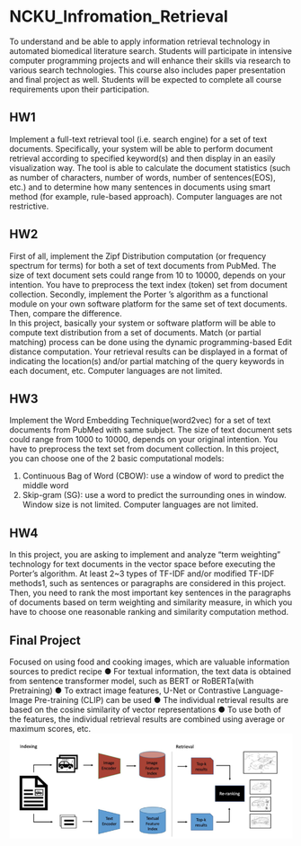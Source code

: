 # NCKU_Infromation_Retrieval
To understand and be able to apply information retrieval technology in automated biomedical literature search. Students will participate in intensive computer programming projects and will enhance their skills via research to various search technologies. This course also includes paper presentation and final project as well. Students will be expected to complete all course requirements upon their participation.

## HW1
Implement a full-text retrieval tool (i.e. search engine) for a set of text documents. Specifically, your system will be able to perform document retrieval according to specified keyword(s) and then display in an easily visualization way. The tool is able to calculate the document statistics (such as number of characters, number of words, number of sentences(EOS), etc.) and to determine how many sentences in documents using smart method (for example, rule-based approach). Computer languages are not restrictive.

## HW2
First of all, implement the Zipf Distribution computation (or frequency spectrum for terms) for both a set of text documents from PubMed. The size of text document sets could range from 10 to 10000, depends on your intention. You have to preprocess the text index (token) set from document collection. Secondly, implement the Porter ’s algorithm as a functional module on your own software platform for the same set of text documents. Then, compare the difference.  
In this project, basically your system or software platform will be able to compute text distribution from a set of documents. Match (or partial matching) process can be done using the dynamic programming-based Edit distance computation. Your retrieval results can be displayed in a format of indicating the location(s) and/or partial matching of the query keywords in each document, etc. Computer languages are not limited.

## HW3
Implement the Word Embedding Technique(word2vec) for a set of text documents from PubMed with same subject. The size of text document sets could range from 1000 to 10000, depends on your original intention. You have to preprocess the text set from document collection. 
In this project, you can choose one of the 2 basic computational models: 
1. Continuous Bag of Word (CBOW): use a window of word to predict the middle word
2. Skip-gram (SG): use a word to predict the surrounding ones in window.  Window size is not limited. Computer languages are not limited.

## HW4
In this project, you are asking to implement and analyze “term weighting” technology for text documents in the vector space before executing the Porter’s algorithm. At least 2~3 types of TF-IDF and/or modified TF-IDF methods1, such as sentences or paragraphs are considered in this project. Then, you need to rank the most important key sentences in the paragraphs of documents based on term weighting and similarity measure, in which you have to choose one reasonable ranking and similarity computation method. 

## Final Project
Focused on using food and cooking images, which are valuable information sources to predict recipe 
● For textual information, the text data is obtained from sentence transformer model, such as BERT or RoBERTa(with Pretraining) 
● To extract image features, U-Net or Contrastive Language-Image Pre-training (CLIP) can be used 
● The individual retrieval results are based on the cosine similarity of vector representations 
● To use both of the features, the individual retrieval results are combined using average or maximum scores, etc. 
![image](https://github.com/Azure0413/NCKU_Infromation_Retrieval/blob/main/info.png)
